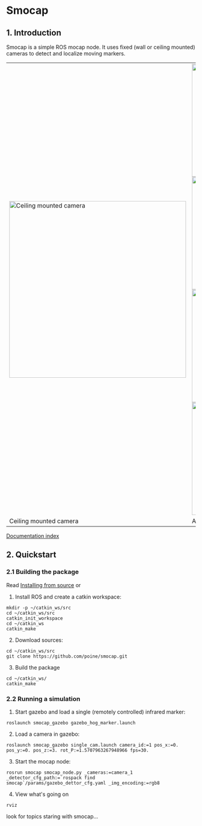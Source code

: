 # Smocap

## 1. Introduction
Smocap is a simple ROS mocap node. It uses fixed (wall or ceiling mounted) cameras to detect and localize moving markers.


<table>
  <tr>
  <td><img src="https://lh4.googleusercontent.com/Krs0lGRR-d27itPQVsvEPa2Y8CNcFzQyiw5EC-Wtf49iDOlMmXB-KBIYJGIUjqpqTskmwMb3jtMZOfQllg9a9MTqbuG-0_z8wcmCDFEqZ-3Tcr5TFOi0-G1rV7gV_cErPMQXAAJG" alt="Ceiling mounted camera" width="470" /></td>
  <td>
<a href="https://youtu.be/rcXm4QCaq64"><img src="http://img.youtube.com/vi/rcXm4QCaq64/0.jpg" width="300" /></a>
<a href="https://youtu.be/X8M0IHWhTcs"><img src="http://img.youtube.com/vi/X8M0IHWhTcs/0.jpg" width="300" /></a>
<a href="https://youtu.be/_u4qhHbuV6Q"><img src="http://img.youtube.com/vi/_u4qhHbuV6Q/0.jpg" width="300" /></a>
<a href="https://youtu.be/LCjn09UPtN0"><img src="http://img.youtube.com/vi/LCjn09UPtN0/0.jpg" width="300" /></a>
  </td>
  </tr>
  <tr>
	<td>Ceiling mounted camera</td> 	
	<td>Action videos</td> 
  </tr>
  </table>

[Documentation index](https://poine.github.io/smocap/)

## 2. Quickstart

### 2.1 Building the package

Read [Installing from source](http://wiki.ros.org/Installation/Source) or

  1. Install ROS and create a catkin workspace:
```
mkdir -p ~/catkin_ws/src
cd ~/catkin_ws/src
catkin_init_workspace
cd ~/catkin_ws
catkin_make
```

  2. Download sources:
```
cd ~/catkin_ws/src
git clone https://github.com/poine/smocap.git
```

  3. Build the package
```
cd ~/catkin_ws/
catkin_make
```


### 2.2 Running a simulation

 1.  Start gazebo and load a single (remotely controlled) infrared marker:
```
roslaunch smocap_gazebo gazebo_hog_marker.launch
``` 
 2. Load a camera in gazebo:
```
roslaunch smocap_gazebo single_cam.launch camera_id:=1 pos_x:=0. pos_y:=0. pos_z:=3. rot_P:=1.5707963267948966 fps=30.
 ``` 
 3. Start the mocap node:
``` 
rosrun smocap smocap_node.py _cameras:=camera_1 _detector_cfg_path:=`rospack find smocap`/params/gazebo_dettor_cfg.yaml _img_encoding:=rgb8
```
 
 4. View what's going on 
```
rviz
```
look for topics staring with smocap...
